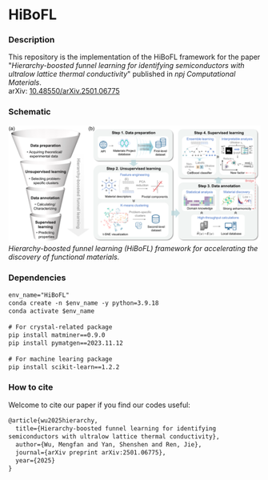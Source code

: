 # HiBoFL
### Description
This repository is the implementation of the HiBoFL framework for the paper "*Hierarchy-boosted funnel learning for identifying semiconductors with ultralow lattice thermal conductivity*" published in *npj Computational Materials*.  
arXiv: [10.48550/arXiv.2501.06775](https://arxiv.org/abs/2501.06775)

### Schematic
![image](https://github.com/mf-wu/HiBoFL/blob/main/figure/Fig1.png)
*Hierarchy-boosted funnel learning (HiBoFL) framework for accelerating the discovery of functional materials.*

### Dependencies
```
env_name="HiBoFL"
conda create -n $env_name -y python=3.9.18
conda activate $env_name

# For crystal-related package
pip install matminer==0.9.0
pip install pymatgen==2023.11.12

# For machine learing package
pip install scikit-learn==1.2.2

```

### How to cite
Welcome to cite our paper if you find our codes useful:
```
@article{wu2025hierarchy,
  title={Hierarchy-boosted funnel learning for identifying semiconductors with ultralow lattice thermal conductivity},
  author={Wu, Mengfan and Yan, Shenshen and Ren, Jie},
  journal={arXiv preprint arXiv:2501.06775},
  year={2025}
}
```

